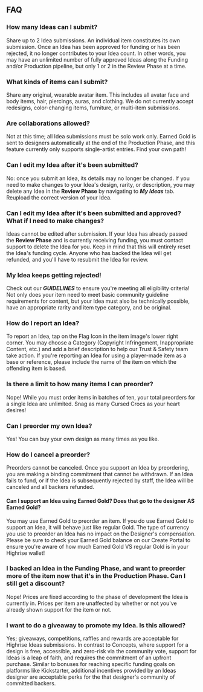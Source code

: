 ## FAQ

### How many Ideas can I submit?

Share up to 2 Idea submissions. An individual item constitutes its own submission. 
Once an Idea has been approved for funding or has been rejected, it no longer contributes to your Idea count. In other words, you may have an unlimited number of fully approved Ideas along the Funding and/or Production pipeline, but only 1 or 2 in the Review Phase at a time.

### What kinds of items can I submit?

Share any original, wearable avatar item. This includes all avatar face and body items, hair, piercings, auras, and clothing. 
We do not currently accept redesigns, color-changing items, furniture, or multi-item submissions.

### Are collaborations allowed?
Not at this time; all Idea submissions must be solo work only. 
Earned Gold is sent to designers automatically at the end of the Production Phase, and this feature currently only supports single-artist entries. 
Find your own path!

### Can I edit my Idea after it's been submitted?
No: once you submit an Idea, its details may no longer be changed. If you need to make changes to your Idea's design, rarity, or description, you may delete any Idea in the **Review Phase** by navigating to **_My Ideas_** tab. Reupload the correct version of your Idea.

### Can I edit my Idea after it's been submitted and approved? What if I need to make changes?
Ideas cannot be edited after submission. If your Idea has already passed the **Review Phase** and is currently receiving funding, you must contact support to delete the Idea for you. 
Keep in mind that this will entirely reset the Idea's funding cycle. Anyone who has backed the Idea will get refunded, and you'll have to resubmit the Idea for review. 
### My Idea keeps getting rejected! 
Check out our **_GUIDELINES_** to ensure you're meeting all eligibility criteria! Not only does your item need to meet basic community guideline  requirements for content, but your Idea must also be technically possible, have an appropriate rarity and item type category, and be original. 
### How do I report an Idea?
To report an Idea, tap on the Flag Icon in the item image's lower right corner. You may choose a Category (Copyright Infringement, Inappropriate Content, etc.) and add a brief description to help our Trust & Safety team take action. 
If you're reporting an Idea for using a player-made item as a base or reference, please include the name of the item on which the offending item is based.

### Is there a limit to how many items I can preorder?
Nope! 
While you must order items in batches of ten, your total preorders for a single Idea are unlimited. Snag as many Cursed Crocs as your heart desires!

### Can I preorder my own Idea? 
Yes! You can buy your own design as many times as you like. 

### How do I cancel a preorder?
Preorders cannot be canceled. Once you support an Idea by preordering, you are making a binding commitment that cannot be withdrawn. 
If an Idea fails to fund, or if the Idea is subsequently rejected by staff, the Idea will be canceled and all backers refunded. 

#### Can I support an Idea using Earned Gold? Does that go to the designer AS Earned Gold?

You may use Earned Gold to preorder an item. 
If you do use Earned Gold to support an Idea, it will behave just like regular Gold. The type of currency you use to preorder an Idea has no impact on the Designer's compensation. 
Please be sure to check your Earned Gold balance on our Create Portal to ensure you're aware of how much Earned Gold VS regular Gold is in your Highrise wallet!

### I backed an Idea in the Funding Phase, and want to preorder more of the item now that it's in the Production Phase. Can I still get a discount?
Nope! Prices are fixed according to the phase of development the Idea is currently in. Prices per item are unaffected by whether or not you've already shown support for the item or not. 

### I want to do a giveaway to promote my Idea. Is this allowed? 
Yes; giveaways, competitions, raffles and rewards are acceptable for Highrise Ideas submissions. 
In contrast to Concepts, where support for a design is free, accessible, and zero-risk via the community vote, support for Ideas is  a leap of faith, and requires the commitment of an upfront purchase.
Similar to bonuses for reaching specific funding goals on platforms like Kickstarter, additional incentives provided by an Ideas designer are acceptable perks for the that designer's community of committed backers.